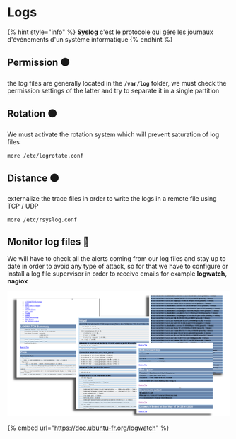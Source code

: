 # Logs

{% hint style="info" %}
 **Syslog** c'est le protocole qui gére les journaux d'événements d'un système informatique
{% endhint %}

## Permission ⚫ 

the log files are generally located in the **`/var/log`** folder, we must check the permission settings of the latter and try to separate it in a single partition

## Rotation ⚫ 

We must activate the rotation system which will prevent saturation of log files

```text
more /etc/logrotate.conf
```

## Distance ⚫ 

externalize the trace files in order to write the logs in a remote file using TCP / UDP

```text
more /etc/rsyslog.conf
```

## Monitor log files 🔴 

We will have to check all the alerts coming from our log files and stay up to date in order to avoid any type of attack, so for that we have to configure or install a log file supervisor in order to receive emails for example **logwatch, nagiox**

![](../.gitbook/assets/logwatch.png)

{% embed url="https://doc.ubuntu-fr.org/logwatch" %}

